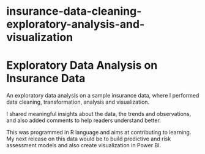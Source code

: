 # insurance-data-cleaning-exploratory-analysis-and-visualization
# Exploratory Data Analysis on Insurance Data

An exploratory data analysis on a sample insurance data, where I performed data cleaning, transformation, analysis and visualization.

I shared meaningful insights about the data, the trends and observations, and also added comments to help readers understand better.

This was programmed in R language and aims at contributing to learning. My next release on this data would be to build predictive and risk assessment models and also create visualization in Power BI.
